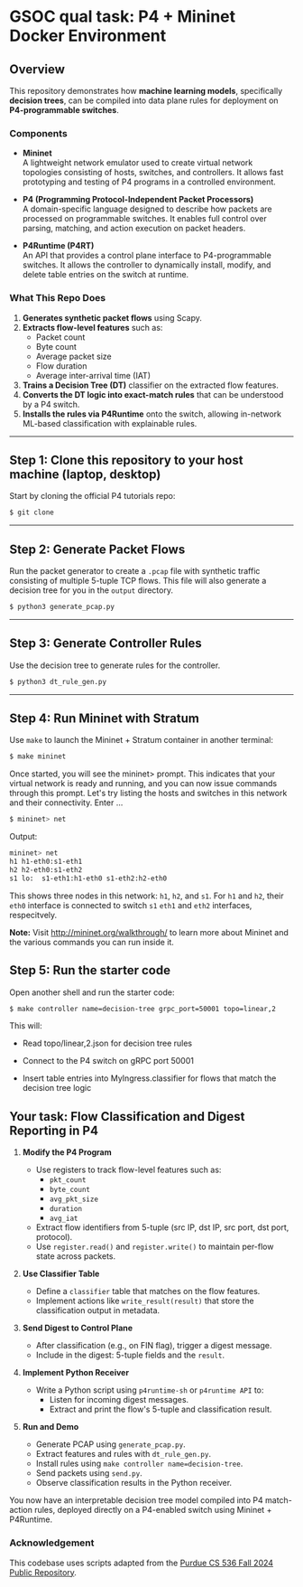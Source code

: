# GSOC qual task: P4 + Mininet Docker Environment

## Overview

This repository demonstrates how **machine learning models**, specifically **decision trees**, can be compiled into data plane rules for deployment on **P4-programmable switches**.

### Components

- **Mininet**  
  A lightweight network emulator used to create virtual network topologies consisting of hosts, switches, and controllers. It allows fast prototyping and testing of P4 programs in a controlled environment.

- **P4 (Programming Protocol-Independent Packet Processors)**  
  A domain-specific language designed to describe how packets are processed on programmable switches. It enables full control over parsing, matching, and action execution on packet headers.

- **P4Runtime (P4RT)**  
  An API that provides a control plane interface to P4-programmable switches. It allows the controller to dynamically install, modify, and delete table entries on the switch at runtime.

### What This Repo Does

1. **Generates synthetic packet flows** using Scapy.
2. **Extracts flow-level features** such as:
   - Packet count  
   - Byte count  
   - Average packet size  
   - Flow duration  
   - Average inter-arrival time (IAT)
3. **Trains a Decision Tree (DT)** classifier on the extracted flow features.
4. **Converts the DT logic into exact-match rules** that can be understood by a P4 switch.
5. **Installs the rules via P4Runtime** onto the switch, allowing in-network ML-based classification with explainable rules.
---

## Step 1: Clone this repository to your host machine (laptop, desktop)

Start by cloning the official P4 tutorials repo:
```bash
$ git clone 
```
---

## Step 2: Generate Packet Flows
Run the packet generator to create a `.pcap` file with synthetic traffic consisting of multiple 5-tuple TCP flows. This file will also generate a decision tree for you in the `output` directory.

```bash
$ python3 generate_pcap.py
```
---
## Step 3: Generate Controller Rules
Use the decision tree to generate rules for the controller. 

```bash
$ python3 dt_rule_gen.py
```
---

## Step 4: Run Mininet with Stratum
Use `make` to launch the Mininet + Stratum container in another terminal:
```bash
$ make mininet
```
Once started, you will see the mininet> prompt. This indicates that your virtual network is ready and running, and you can now issue commands through this prompt.
Let's try listing the hosts and switches in this network and their connectivity. Enter ...
```bash
$ mininet> net
```
Output:
```bash
mininet> net
h1 h1-eth0:s1-eth1
h2 h2-eth0:s1-eth2
s1 lo:  s1-eth1:h1-eth0 s1-eth2:h2-eth0
```

This shows three nodes in this network: `h1`, `h2`, and `s1`. For `h1` and `h2`, their `eth0` interface is connected to switch `s1` `eth1` and `eth2` interfaces, respecitvely.

**Note:** Visit http://mininet.org/walkthrough/ to learn more about Mininet and the various commands you can run inside it.


## Step 5: Run the starter code
Open another shell and run the starter code:
```bash
$ make controller name=decision-tree grpc_port=50001 topo=linear,2
```
This will:
- Read topo/linear,2.json for decision tree rules

- Connect to the P4 switch on gRPC port 50001

- Insert table entries into MyIngress.classifier for flows that match the decision tree logic

## Your task: Flow Classification and Digest Reporting in P4

1. **Modify the P4 Program**
   - Use registers to track flow-level features such as:
     - `pkt_count`
     - `byte_count`
     - `avg_pkt_size`
     - `duration`
     - `avg_iat`
   - Extract flow identifiers from 5-tuple (src IP, dst IP, src port, dst port, protocol).
   - Use `register.read()` and `register.write()` to maintain per-flow state across packets.

2. **Use Classifier Table**
   - Define a `classifier` table that matches on the flow features.
   - Implement actions like `write_result(result)` that store the classification output in metadata.

3. **Send Digest to Control Plane**
   - After classification (e.g., on FIN flag), trigger a digest message.
   - Include in the digest: 5-tuple fields and the `result`.

4. **Implement Python Receiver**
   - Write a Python script using `p4runtime-sh` or `p4runtime API` to:
     - Listen for incoming digest messages.
     - Extract and print the flow's 5-tuple and classification result.

5. **Run and Demo**
   - Generate PCAP using `generate_pcap.py`.
   - Extract features and rules with `dt_rule_gen.py`.
   - Install rules using `make controller name=decision-tree`.
   - Send packets using `send.py`.
   - Observe classification results in the Python receiver.



You now have an interpretable decision tree model compiled into P4 match-action rules,
deployed directly on a P4-enabled switch using Mininet + P4Runtime.

### Acknowledgement

This codebase uses scripts adapted from the [Purdue CS 536 Fall 2024 Public Repository](https://gitlab.com/purdue-cs536/fall-2024/public). 